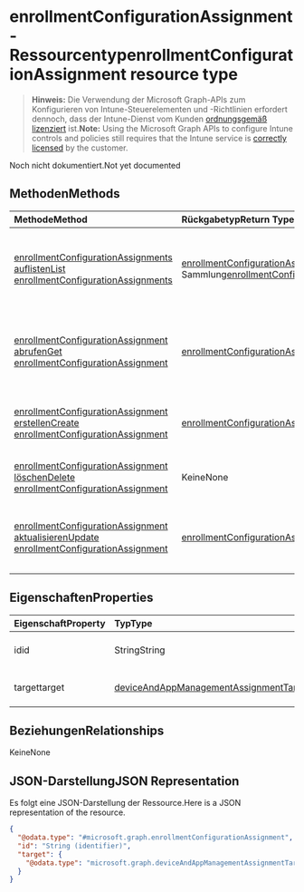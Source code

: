 # <a name="enrollmentconfigurationassignment-resource-type"></a><span data-ttu-id="ae7bd-101">enrollmentConfigurationAssignment-Ressourcentyp</span><span class="sxs-lookup"><span data-stu-id="ae7bd-101">enrollmentConfigurationAssignment resource type</span></span>

> <span data-ttu-id="ae7bd-102">**Hinweis:** Die Verwendung der Microsoft Graph-APIs zum Konfigurieren von Intune-Steuerelementen und -Richtlinien erfordert dennoch, dass der Intune-Dienst vom Kunden [ordnungsgemäß lizenziert](https://go.microsoft.com/fwlink/?linkid=839381) ist.</span><span class="sxs-lookup"><span data-stu-id="ae7bd-102">**Note:** Using the Microsoft Graph APIs to configure Intune controls and policies still requires that the Intune service is [correctly licensed](https://go.microsoft.com/fwlink/?linkid=839381) by the customer.</span></span>

<span data-ttu-id="ae7bd-103">Noch nicht dokumentiert.</span><span class="sxs-lookup"><span data-stu-id="ae7bd-103">Not yet documented</span></span>
## <a name="methods"></a><span data-ttu-id="ae7bd-104">Methoden</span><span class="sxs-lookup"><span data-stu-id="ae7bd-104">Methods</span></span>
|<span data-ttu-id="ae7bd-105">Methode</span><span class="sxs-lookup"><span data-stu-id="ae7bd-105">Method</span></span>|<span data-ttu-id="ae7bd-106">Rückgabetyp</span><span class="sxs-lookup"><span data-stu-id="ae7bd-106">Return Type</span></span>|<span data-ttu-id="ae7bd-107">Beschreibung</span><span class="sxs-lookup"><span data-stu-id="ae7bd-107">Description</span></span>|
|:---|:---|:---|
|[<span data-ttu-id="ae7bd-108">enrollmentConfigurationAssignments auflisten</span><span class="sxs-lookup"><span data-stu-id="ae7bd-108">List enrollmentConfigurationAssignments</span></span>](../api/intune_onboarding_enrollmentconfigurationassignment_list.md)|<span data-ttu-id="ae7bd-109">[enrollmentConfigurationAssignment](../resources/intune_onboarding_enrollmentconfigurationassignment.md)-Sammlung</span><span class="sxs-lookup"><span data-stu-id="ae7bd-109">[enrollmentConfigurationAssignment](../resources/intune_onboarding_enrollmentconfigurationassignment.md) collection</span></span>|<span data-ttu-id="ae7bd-110">Auflisten von Eigenschaften und Beziehungen der [enrollmentConfigurationAssignment](../resources/intune_onboarding_enrollmentconfigurationassignment.md)-Objekte.</span><span class="sxs-lookup"><span data-stu-id="ae7bd-110">List properties and relationships of the [enrollmentConfigurationAssignment](../resources/intune_onboarding_enrollmentconfigurationassignment.md) objects.</span></span>|
|[<span data-ttu-id="ae7bd-111">enrollmentConfigurationAssignment abrufen</span><span class="sxs-lookup"><span data-stu-id="ae7bd-111">Get enrollmentConfigurationAssignment</span></span>](../api/intune_onboarding_enrollmentconfigurationassignment_get.md)|[<span data-ttu-id="ae7bd-112">enrollmentConfigurationAssignment</span><span class="sxs-lookup"><span data-stu-id="ae7bd-112">enrollmentConfigurationAssignment</span></span>](../resources/intune_onboarding_enrollmentconfigurationassignment.md)|<span data-ttu-id="ae7bd-113">Lesen von Eigenschaften und Beziehungen des [enrollmentConfigurationAssignment](../resources/intune_onboarding_enrollmentconfigurationassignment.md)-Objekts.</span><span class="sxs-lookup"><span data-stu-id="ae7bd-113">Read properties and relationships of the [enrollmentConfigurationAssignment](../resources/intune_onboarding_enrollmentconfigurationassignment.md) object.</span></span>|
|[<span data-ttu-id="ae7bd-114">enrollmentConfigurationAssignment erstellen</span><span class="sxs-lookup"><span data-stu-id="ae7bd-114">Create enrollmentConfigurationAssignment</span></span>](../api/intune_onboarding_enrollmentconfigurationassignment_create.md)|[<span data-ttu-id="ae7bd-115">enrollmentConfigurationAssignment</span><span class="sxs-lookup"><span data-stu-id="ae7bd-115">enrollmentConfigurationAssignment</span></span>](../resources/intune_onboarding_enrollmentconfigurationassignment.md)|<span data-ttu-id="ae7bd-116">Erstellen eines neuen [enrollmentConfigurationAssignment](../resources/intune_onboarding_enrollmentconfigurationassignment.md)-Objekts.</span><span class="sxs-lookup"><span data-stu-id="ae7bd-116">Create a new [enrollmentConfigurationAssignment](../resources/intune_onboarding_enrollmentconfigurationassignment.md) object.</span></span>|
|[<span data-ttu-id="ae7bd-117">enrollmentConfigurationAssignment löschen</span><span class="sxs-lookup"><span data-stu-id="ae7bd-117">Delete enrollmentConfigurationAssignment</span></span>](../api/intune_onboarding_enrollmentconfigurationassignment_delete.md)|<span data-ttu-id="ae7bd-118">Keine</span><span class="sxs-lookup"><span data-stu-id="ae7bd-118">None</span></span>|<span data-ttu-id="ae7bd-119">Löscht ein [enrollmentConfigurationAssignment](../resources/intune_onboarding_enrollmentconfigurationassignment.md)-Objekt.</span><span class="sxs-lookup"><span data-stu-id="ae7bd-119">Deletes a [enrollmentConfigurationAssignment](../resources/intune_onboarding_enrollmentconfigurationassignment.md).</span></span>|
|[<span data-ttu-id="ae7bd-120">enrollmentConfigurationAssignment aktualisieren</span><span class="sxs-lookup"><span data-stu-id="ae7bd-120">Update enrollmentConfigurationAssignment</span></span>](../api/intune_onboarding_enrollmentconfigurationassignment_update.md)|[<span data-ttu-id="ae7bd-121">enrollmentConfigurationAssignment</span><span class="sxs-lookup"><span data-stu-id="ae7bd-121">enrollmentConfigurationAssignment</span></span>](../resources/intune_onboarding_enrollmentconfigurationassignment.md)|<span data-ttu-id="ae7bd-122">Aktualisieren der Eigenschaften eines [enrollmentConfigurationAssignment](../resources/intune_onboarding_enrollmentconfigurationassignment.md)-Objekts.</span><span class="sxs-lookup"><span data-stu-id="ae7bd-122">Update the properties of a [enrollmentConfigurationAssignment](../resources/intune_onboarding_enrollmentconfigurationassignment.md) object.</span></span>|

## <a name="properties"></a><span data-ttu-id="ae7bd-123">Eigenschaften</span><span class="sxs-lookup"><span data-stu-id="ae7bd-123">Properties</span></span>
|<span data-ttu-id="ae7bd-124">Eigenschaft</span><span class="sxs-lookup"><span data-stu-id="ae7bd-124">Property</span></span>|<span data-ttu-id="ae7bd-125">Typ</span><span class="sxs-lookup"><span data-stu-id="ae7bd-125">Type</span></span>|<span data-ttu-id="ae7bd-126">Beschreibung</span><span class="sxs-lookup"><span data-stu-id="ae7bd-126">Description</span></span>|
|:---|:---|:---|
|<span data-ttu-id="ae7bd-127">id</span><span class="sxs-lookup"><span data-stu-id="ae7bd-127">id</span></span>|<span data-ttu-id="ae7bd-128">String</span><span class="sxs-lookup"><span data-stu-id="ae7bd-128">String</span></span>|<span data-ttu-id="ae7bd-129">Noch nicht dokumentiert.</span><span class="sxs-lookup"><span data-stu-id="ae7bd-129">Not yet documented</span></span>|
|<span data-ttu-id="ae7bd-130">target</span><span class="sxs-lookup"><span data-stu-id="ae7bd-130">target</span></span>|[<span data-ttu-id="ae7bd-131">deviceAndAppManagementAssignmentTarget</span><span class="sxs-lookup"><span data-stu-id="ae7bd-131">deviceAndAppManagementAssignmentTarget</span></span>](../resources/intune_shared_deviceandappmanagementassignmenttarget.md)|<span data-ttu-id="ae7bd-132">Noch nicht dokumentiert.</span><span class="sxs-lookup"><span data-stu-id="ae7bd-132">Not yet documented</span></span>|

## <a name="relationships"></a><span data-ttu-id="ae7bd-133">Beziehungen</span><span class="sxs-lookup"><span data-stu-id="ae7bd-133">Relationships</span></span>
<span data-ttu-id="ae7bd-134">Keine</span><span class="sxs-lookup"><span data-stu-id="ae7bd-134">None</span></span>
## <a name="json-representation"></a><span data-ttu-id="ae7bd-135">JSON-Darstellung</span><span class="sxs-lookup"><span data-stu-id="ae7bd-135">JSON Representation</span></span>
<span data-ttu-id="ae7bd-136">Es folgt eine JSON-Darstellung der Ressource.</span><span class="sxs-lookup"><span data-stu-id="ae7bd-136">Here is a JSON representation of the resource.</span></span>
<!-- {
  "blockType": "resource",
  "keyProperty": "id",
  "@odata.type": "microsoft.graph.enrollmentConfigurationAssignment"
}
-->
``` json
{
  "@odata.type": "#microsoft.graph.enrollmentConfigurationAssignment",
  "id": "String (identifier)",
  "target": {
    "@odata.type": "microsoft.graph.deviceAndAppManagementAssignmentTarget"
  }
}
```



